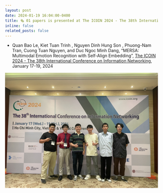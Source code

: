 ```yaml
---
layout: post
date: 2024-01-19 16:04:00-0400
title: 🗞️ 01 papers is presented at The ICOIN 2024 - The 38th International Conference on Information Networking
inline: false
related_posts: false
---
```


- Quan Bao Le, Kiet Tuan Trinh , Nguyen Dinh Hung Son , Phuong-Nam Tran, Cuong Tuan Nguyen, and Duc Ngoc Minh Dang, “MERSA: Multimodal Emotion Recognition with Self-Align Embedding”, <a href="https://iniscom.eai-conferences.org/2024/"> The ICOIN 2024 - The 38th International Conference on Information Networking</a>, January 17-19, 2024

![conference_pic](https://github.com/namphuongtran9196/namphuongtran9196.github.io/blob/master/assets/img/announcement/announcement_2024_01_19.jpg?raw=true)
